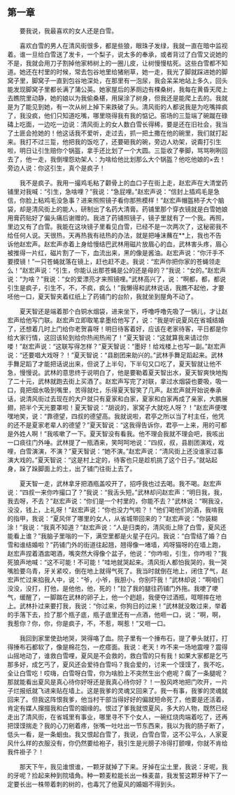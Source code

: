   

## 第一章

　　要我说，我最喜欢的女人还是白雪。

　　喜欢白雪的男人在清风街很多，都是些狼，眼珠子发绿，我就一直在暗中监视着。谁一旦给白雪送了发卡，一个梨子，说太多的奉承，或者背过了白雪又说她的不是，我就会用刀子割掉他家柿树上的一圈儿皮，让树慢慢枯死。这些白雪都不知道。她还在村里的时候，常去包谷地里给猪剜草，她一走，我光了脚就踩进她的脚窝子里，脚窝子一直到包谷地深处，在那里有一泡尿，我会呆呆地站上多久，回头能发现脚窝子里都长满了蒲公英。她家屋后的茅厕边有棵桑树，我每在黄昏天爬上去瞧院里动静，她的娘以为我偷桑椹，用屎涂了树身，但我还是能爬上去的。我就是为了能见到她，有一次从树上掉下来跌破了头。清风街的人都说我是为吃嘴摔疯了，我没疯，他们只知道吃嘴，哪里晓得我有我的惦记。窑场的三踅端了碗蹴在碌碡上吃面，一边吃一边说：清风街上的女人数白雪长得稀，要是还在旧社会，我当了土匪会抢她的！他这话我不爱听，走过去，抓一把土撒在他的碗里，我们就打起来。我打不过三踅，他把我的饭吃了，还要砸我的碗，旁边人劝架，说甭打引生啦，明日让引生赔你个锅盔，拿手还比划了一个大圆。三踅收了拳脚，骂骂咧咧回去了，他一走，我倒埋怨劝架人：为啥给他比划那么大个锅盔？他吃他娘的×去！旁边人说：你这引生，真个是疯子！

　　我不是疯子。我用一撮鸡毛粘了颧骨上的血口子在街上走，赵宏声在大清堂药铺里对我喊：“引生，急啥哩？”我说：“急屁哩。”赵宏声说：“信封上插鸡毛是急信，你脸上粘鸡毛没急事？进来照照镜子看你那熊模样！”赵宏声帽盔柿子大个脑袋，却是清风街上的能人，研制出了名药大清膏。药铺里那个穿衣镜就是白雪她娘用膏药贴好了偏头痛后谢赠的。我进了药铺照镜子，镜子里就有了一个我。再照，里边又有了白雪。我能在这块镜子里看见白雪，已经不是一次两次了，这秘密我不给任何人说。天很热，天再热我有祛热的办法，就是把唾沫蘸在**上，我也不告诉他赵宏声。赵宏声赤着上身给慢结巴武林用磁片放眉心的血，武林害头疼，眉心被推得一片红，磁片割了一下，血流出来，黑的像是酱油。赵宏声说：“你汗手不要摸镜！”一只苍蝇就落在镜上，赶也赶不走。我说：“宏声你把你家的苍蝇领走么！”赵宏声说：“引生，你能认出那苍蝇是公的还是母的？”我说：“女的。”赵宏声说：“为啥？”我说：“女的爱漂亮才来照镜哩。”武林高兴了，说：“啊都，都，都说引生是疯子，引生不，不，不疯，疯么！”我懒得和武林说话，我瞧不起他，才要呸他一口，夏天智夹着红纸上了药铺门的台阶，我就坐到屋角不动了。

　　夏天智还是端着那个白铜水烟袋，进来坐下，呼噜呼噜先吸了一锅儿，才让赵宏声给他写门联。赵宏声立即取笔拿墨给他写了，说：“我是听说夏风在省城结婚了，还想着几时上门给你老贺喜呀！明日待客着好，应该在老家待客，平日都是你给大家行情，这回该轮到给你热闹热闹了！”夏天智说：“这就算我来请过你喽！”赵宏声说：“这联写得怎样？”夏天智说：“墨好！给戏楼上也写一副。”赵宏声说：“还要唱大戏呀？！”夏天智说：“县剧团来助兴的。”武林手舞足蹈起来。武林手舞足蹈了才能把话说出来，但说了上半句，下半句又口吃了，夏天智就让他不急，慢慢说。武林的意思终于说明白了，他是要勒着夏天智出水，夏天智爽快地掏了二十元，武林就跑去街上买酒了。赵宏声写完了对联，拿过水烟袋也要吸，吸一口，竟把烟水吸到嘴里，苦得就吐，乐得夏天智笑了几声。赵宏声就开始说奉承话，说清风街过去现在的大户就只有夏家和白家，夏家和白家再成了亲家，大鹏展翅，把半个天光要罩啦！夏天智说：“胡说的，家窝子大就吃人呀？！”赵宏声便嘿嘿地笑，说：“靠德望，四叔的德望高。我就说啦，君亭之所以当了村主任，他凭的还不是夏家老辈人的德望？”夏天智说：“这我得告诉你，君亭一上来，用的可都是外姓人啊！”我咳嗽了一下。夏天智没有看我。他不理会我就不理会吧，我咳出一口痰往门外唾。武林提了一瓶酒来，笑呵呵地说：“四叔，叔，县剧团演戏，戏哩，白雪演演，不演？”夏天智说：“她不演。”赵宏声说：“清风街上还没谁家过事演大戏的。”夏天智说：“这是村上定的，待客也只是趁机挑了这个日子。”就站起身，跺了跺脚面上的土，出了铺门往街上去了。

　　夏天智一走，武林拿牙把酒瓶盖咬开了，招呼我也过去喝。我不喝。赵宏声说：“四叔一来你咋撮口了？”我说：“我舌头短。”武林却问赵宏声：“明日我，我，我去呀，不去？”赵宏声说：“你们是一个村里的，你能不去？”武林说：“啊我没，没没，钱上，上礼呀！”赵宏声说：“你也没力气啦？！”他们喝他们的酒，我啃我的指甲，我说：“夏风伴了哪里的女人，从省城带回来的？”赵宏声说：“你装糊涂！”我说：“我真不知道？”赵宏声说：“人是归类的，清风街上除了白雪，夏风还能看上谁？”我脑子里嗡的一下，满空里都是火星子在闪。我说：“白雪结了婚？白雪和谁结婚啦？”药铺门外的街道往起翘，翘得像一堵墙，鸡呀猫呀的在墙上跑，赵宏声捏着酒盅喝酒，嘴突然大得像个盆子，他说：“你咋啦，引生，你咋啦？”我死狼声地喊：“这不可能！不可能！”哇地就哭起来。清风街人都怕我哭的，我一哭嘴脸要乌青，牙关紧咬，倒在地上就得气死了。我当时就倒在地上，闭住了气，赵宏声忙过来掐我人中，说：“爷，小爷，我胆小，你别吓我！”武林却说：“啊咱们没没，没打，打他，是他他，他，死的！”拉了我的腿往药铺门外拖。我哽了哽气，缓醒了，一脚踹在武林的卵子上，他一个趔趄，我便夺过酒瓶，哐嚓摔在地上。武林扑过来要打我，我说：“你过来，你狗日的过来！”武林就没敢过来，举着的手落下去，捡了那个瓶子底，瓶子底里还有一点酒，他咂一口，说：“啊，啊，我惹你？你，你，你是疯子，不，不惹，啊惹！”又咂一口。

　　我回到家里使劲地哭，哭得咯了血。院子里有一个捶布石，提了拳头就打，打得捶布石都软了，像是棉花包，一疙瘩面。我说：老天！咋不来一场地震哩？震得山摇地动了，谁救白雪哩，夏风是不会救的，救白雪的只有我！如果大家都是乞丐那多好，成乞丐了，夏风还会爱待白雪吗？我会爱的，讨来一个馍馍了，我不吃，全让白雪吃！哎嗨，白雪呀白雪，你为啥脸上不突然生出个疤呢？瘸了一条腿呢？那就能看出夏风是真心待你好呀还是我真心待你好？！一股风咚地把门吹开，一片子烂报纸就飞进来贴在墙上。这是我爹的灵魂又回来了。我一有事，我爹的灵魂就回来了。但我这阵恨我爹，他当村干部当得好好的偏就短命死了，他要是还活着，肯定有媒人撺掇我和白雪的姻缘的。恨过了爹我就恨夏风，多大的人物，既然已经走出了清风街，在省城里有事业，哪里寻不下个女人，一碗红烧肉端着吃了，还再把馍馍揣走？我的心刀剜着疼，张嘴一吐吐出一节东西来，我以为我的肠子断了，低头一看，是一条蛔虫。我又恨起白雪了，我说，白雪白雪，这不公平么，人家夏风什么样的衣服没有，你仍然要给袍子，我引生是光膀子冷得打颤哩，你就不肯给我件褂子？！

　　那天下午，我见谁恨谁，一颗牙就掉了下来。牙掉在尘土里，我说：牙呢，我的牙呢？捡起来种到院墙角。种一颗麦粒能长出一株麦苗，我发誓这颗牙种下了一定要长出一株带着刺的树的，也毒咒了他夏风的婚姻不得到头。